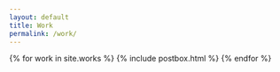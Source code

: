 ```yaml
---
layout: default
title: Work
permalink: /work/
---
```


<div class="works-grid-container">
    {% for work in site.works %}
        {% include postbox.html %}
    {% endfor %}
</div>